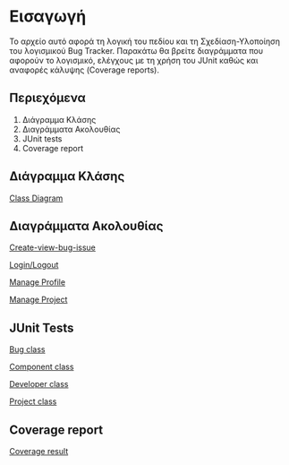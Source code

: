 # Εισαγωγή

Το αρχείο αυτό αφορά τη λογική του πεδίου και τη Σχεδίαση-Υλοποίηση του λογισμικού Bug Tracker.
Παρακάτω θα βρείτε διαγράμματα που αφορούν το λογισμικό, ελέγχους με τη χρήση του JUnit καθώς και αναφορές κάλυψης (Coverage reports).


## Περιεχόμενα
1. Διάγραμμα Κλάσης
2. Διαγράμματα Ακολουθίας
3. JUnit tests
4. Coverage report


## Διάγραμμα Κλάσης

[Class Diagram](uml/requirements/class_diagram.png)

## Διαγράμματα Ακολουθίας

[Create-view-bug-issue](uml/requirements/sequence-create-view-bug-issue.png)

[Login/Logout](uml/requirements/sequence-login-logout.png)

[Manage Profile](uml/requirements/sequence-manage-profile.png)

[Manage Project](uml/requirements/sequence-manage-project.png)

## JUnit Tests

[Bug class](test-photos/BugTest.png)

[Component class](test-photos/ComponentTest.png)

[Developer class](test-photos/DeveloperTest.png)

[Project class](test-photos/ProjectTest.png)

## Coverage report

[Coverage result](test-photos/coverageTest.png)
